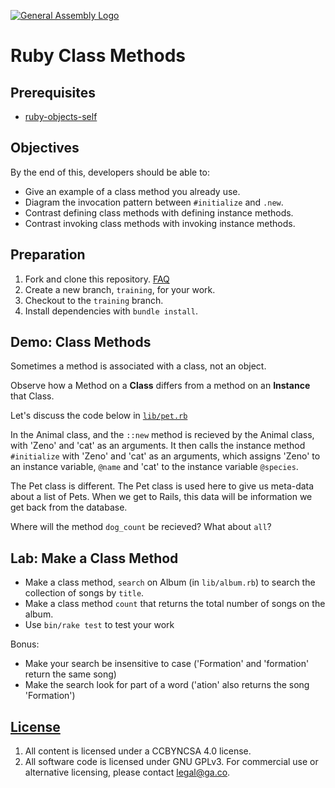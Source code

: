 [![General Assembly Logo](https://camo.githubusercontent.com/1a91b05b8f4d44b5bbfb83abac2b0996d8e26c92/687474703a2f2f692e696d6775722e636f6d2f6b6538555354712e706e67)](https://generalassemb.ly/education/web-development-immersive)

# Ruby Class Methods

## Prerequisites

-   [ruby-objects-self](https://github.com/ga-wdi-boston/ruby-objects-self)

## Objectives

By the end of this, developers should be able to:

-   Give an example of a class method you already use.
-   Diagram the invocation pattern between `#initialize` and `.new`.
-   Contrast defining class methods with defining instance methods.
-   Contrast invoking class methods with invoking instance methods.

## Preparation

1.  Fork and clone this repository.
 [FAQ](https://github.com/ga-wdi-boston/meta/wiki/ForkAndClone)
1.  Create a new branch, `training`, for your work.
1.  Checkout to the `training` branch.
1.  Install dependencies with `bundle install`.

## Demo: Class Methods

Sometimes a method is associated with a class, not an object.

Observe how a Method on a **Class** differs from a method on an **Instance**
that Class.

<!-- Diagram the difference between #initialize and ::new
 See issue #10
-->

Let's discuss the code below in [`lib/pet.rb`](lib/pet.rb)

In the Animal class, and the `::new` method is recieved by the Animal class, with 'Zeno' and 'cat' as an arguments. It then calls the instance method `#initialize` with 'Zeno' and 'cat' as an arguments, which assigns 'Zeno' to an instance variable, `@name` and 'cat' to the instance variable `@species`.

The Pet class is different.  The Pet class is used here to give us meta-data
about a list of Pets. When we get to Rails, this data will be information we
get back from the database.

Where will the method `dog_count` be recieved?
What about `all`?

## Lab: Make a Class Method

-   Make a class method, `search` on Album (in `lib/album.rb`) to search the
    collection of songs by `title`.
-   Make a class method `count` that returns the total number of songs on the album.
-   Use `bin/rake test` to test your work

Bonus:
-   Make your search be insensitive to case ('Formation' and 'formation' return
    the same song)
-   Make the search look for part of a word ('ation' also returns the song
    'Formation')

## [License](LICENSE)

1.  All content is licensed under a CC­BY­NC­SA 4.0 license.
1.  All software code is licensed under GNU GPLv3. For commercial use or
    alternative licensing, please contact legal@ga.co.
